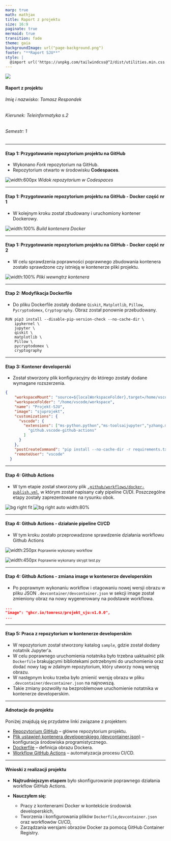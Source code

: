 ```yaml
---
marp: true
math: mathjax
title: Raport z projektu
size: 16:9
paginate: true
mermaid: true
transition: fade
theme: gaia
backgroundImage: url("page-background.png")
footer: "**Raport SJU**"
style: |
  @import url('https://unpkg.com/tailwindcss@^2/dist/utilities.min.css');
---
```


<!-- Strona tytułowa -->

<div class="flex flex-col items-center justify-center h-full text-center">

<img src="https://upload.wikimedia.org/wikipedia/commons/3/34/Logo_PolSl.svg" class="w-60" />

#### Raport z projektu

###### *Imię i nazwisko:* Tomasz Respondek  
###### *Kierunek:* Teleinformatyka s.2  
###### *Semestr:* 1

</div>

---

#### Etap 1: Przygotowanie repozytorium projektu na GitHub 
- Wykonano *Fork* repozytorium na GitHub.  
- Repozytorium otwarto w środowisku **Codespaces**.
<div class="flex flex-row justify-center">

![width:600px](https://raw.githubusercontent.com/TomResz/projekt_sju/refs/heads/main/doc/pkt1/codespace_uruchomienie.png)
*Widok repozytorium w Codespaces*

</div>

---
#### Etap 1: Przygotowanie repozytorium projektu na GitHub - Docker część nr 1

<div class="mb-3">

- W kolejnym kroku został zbudowany i uruchomiony kontener Dockerowy.

</div>

<div class="flex flex-row justify-center align-center text-center">

![width:100%](https://raw.githubusercontent.com/TomResz/projekt_sju/refs/heads/main/doc/pkt1/pierwszy_build.png)
*Build kontenera Docker*

</div>

---
#### Etap 1: Przygotowanie repozytorium projektu na GitHub - Docker część nr 2

<div class="mb-3">

- W celu sprawdzenia poprawności poprawnego zbudowania kontenera zostało sprawdzone czy istnieją w kontenerze pliki projektu.

</div>

<div class="flex flex-row justify-center align-center text-center">

![width:100%](https://raw.githubusercontent.com/TomResz/projekt_sju/refs/heads/main/doc/pkt1/pliki_projektu.png)
*Pliki wewnątrz kontenera*
</div>


---

#### Etap 2: Modyfikacja Dockerfile

- Do pliku Dockerfile zostały dodane `Qiskit`, `Matplotlib`, `Pillow`, `Pycryptodomex`, `Cryptography`. Obraz został ponownie przebudowany.
```Docker
RUN pip3 install --disable-pip-version-check --no-cache-dir \
    ipykernel \
    jupyter \
    qiskit \
    matplotlib \
    Pillow \
    pycryptodomex \
    cryptography 
```

---
#### Etap 3: Kontener developerski
- Został stworzony plik konfiguracyjny do którego zostały dodane wymagane rozszerzenia.

```json
{
    "workspaceMount": "source=${localWorkspaceFolder},target=/home/vscode/workspace,type=bind,consistency=cached",
    "workspaceFolder": "/home/vscode/workspace",
    "name": "Projekt-SJU",
    "image": "sjuprojekt",
    "customizations": {
      "vscode": {
        "extensions": ["ms-python.python","ms-toolsaijupyter","yzhang.markdown-all-in-one","marp-team.marp-vscode",
          "github.vscode-github-actions"
        ]
      }
    },
    "postCreateCommand": "pip install --no-cache-dir -r requirements.txt && uname -a && python --version",
    "remoteUser": "vscode"
  }
```
---
#### Etap 4: Github Actions
- W tym etapie został stworzony plik [`.github/workflows/docker-publish.yml`](https://github.com/TomResz/projekt_sju/blob/main/.github/workflows/docker-publish.yml), w którym został napisany cały pipeline CI/DI. Poszczególne etapy zostały zaprezentowane na rysunku obok.


![bg right fit](https://raw.githubusercontent.com/TomResz/projekt_sju/195233304bc4791446169409fb22660f804608a3/doc/Editor%20_%20Mermaid%20Chart-2025-05-04-110749.svg)
![bg right auto width:80%](https://raw.githubusercontent.com/TomResz/projekt_sju/refs/heads/main/doc/pkt4/etapy.png)

---
#### Etap 4: Github Actions - działanie pipeline CI/CD
- W tym kroku zostało przeprowadzone sprawdzenie działania workflowu Github Actions

<div class="flex flex-colum justify-center align-center text-center gap-6">

<div>

![width:250px](https://raw.githubusercontent.com/TomResz/projekt_sju/refs/heads/main/doc/pkt4/udany_build.png)
<small>Poprawnie wykonany workflow </small>
</div>

<div>

![width:450px](https://raw.githubusercontent.com/TomResz/projekt_sju/refs/heads/main/doc/pkt4/udany_test.png)
<small>Poprawnie wykonany skrypt test.py</small>
</div>
</div>

---
#### Etap 4: Github Actions - zmiana image w kontenerze developerskim

- Po poprawnym wykonaniu workflow i otagowaniu nowej wersji obrazu w pliku JSON `.devcontainer/devcontainer.json` w sekcji image został zmieniony obraz na nowy wygenerowany na podstawie workflowa.

```json
...
"image": "ghcr.io/tomresz/projekt_sju:v1.0.0",
...
```

---
#### Etap 5: Praca z repozytorium w kontenerze developerskim
- W repozytorium został stworzony katalog `sample`, gdzie został dodany notatnik Jupyter'a.
- W celu poprawnego uruchomienia notatnika było trzebna uaktualnić plik `Dockerfile` brakującymi bibliotekami potrzebnymi do uruchomienia oraz dodać nowy tag w zdalnym repozytorium, który utworzy nową wersję obrazu.
- W następnym kroku trzeba było zmienić wersję obrazu w pliku `.devcontainer/devcontainer.json` na najnowszą. 
- Takie zmiany pozwoliły na bezproblemowe uruchomienie notatnika w kontenerze developerskim.

---
#### Adnotacje do projektu

Poniżej znajdują się przydatne linki związane z projektem:

- [Repozytorium GitHub](https://github.com/TomResz/projekt_sju) – główne repozytorium projektu.
- [Plik ustawień kontenera developerskiego (devcontainer.json)](https://github.com/TomResz/projekt_sju/blob/main/.devcontainer/devcontainer.json) – konfiguracja środowiska programistycznego.
- [Dockerfile](https://github.com/TomResz/projekt_sju/blob/main/Dockerfile) – definicja obrazu Dockera.
- [Workflow GitHub Actions](https://github.com/TomResz/projekt_sju/blob/main/.github/workflows/docker-publish.yml) – automatyzacja procesu CI/CD.

---
#### Wnioski z realizacji projektu

- **Najtrudniejszym etapem** było skonfigurowanie poprawnego działania workflow GitHub Actions.

- **Nauczyłem się:**
  - Pracy z kontenerami Docker w kontekście środowisk developerskich,
  - Tworzenia i konfigurowania plików `Dockerfile`,`devcontainer.json` oraz workflowów CI/CD,
  - Zarządzania wersjami obrazów Docker za pomocą GitHub Container Registry.
